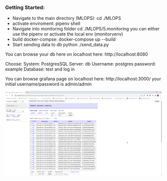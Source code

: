 ### Getting Started:
- Navigate to the main directory (MLOPS):
  cd ./MLOPS
- activate enviroment:
  pipenv shell
- Navigate into monitoring folder
  cd ./MLOPS/5.monitoring
  you can either use the pipenv or activate the local env (monitorvenv)
- build docker-compse: 
  docker-compose up --build
- Start sending data to db
  python ./send_data.py

You can browse your db here on localhost here:
http://localhost:8080

Choose:
System: PostgresSQL
Server: db
Username: postgres
password: example
Database: test
and log in 

You can browse grafana page on localhost here: 
http://localhost:3000/ 
your initial username/password is admin/admin




![Alt text](<../pictures/posgres db.png>)